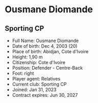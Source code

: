 # Ousmane Diomande
## Sporting CP
- Full Name: Ousmane Diomande
- Date of birth: Dec 4, 2003 (20)
- Place of birth: Abidjan, Cote d'Ivoire
- Height: 1,90 m
- Citizenship: Cote d'Ivoire
- Position: Defender - Centre-Back
- Foot: right
- Player agent: Relatives
- Current club: Sporting CP
- Joined: Jan 31, 2023
- Contract expires: Jun 30, 2027
